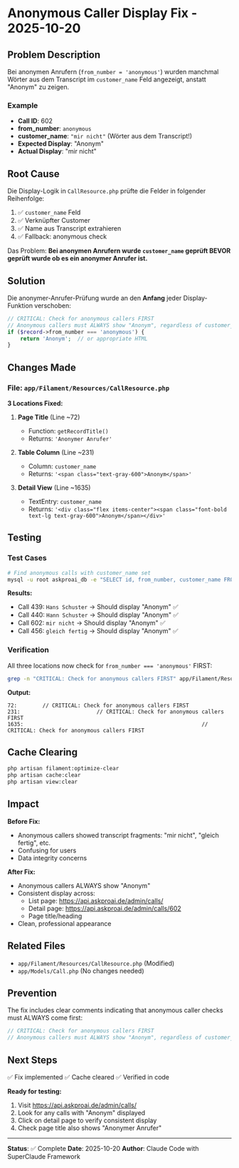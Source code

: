 # Anonymous Caller Display Fix - 2025-10-20

## Problem Description

Bei anonymen Anrufern (`from_number = 'anonymous'`) wurden manchmal Wörter aus dem Transcript im `customer_name` Feld angezeigt, anstatt "Anonym" zu zeigen.

### Example
- **Call ID**: 602
- **from_number**: `anonymous`
- **customer_name**: `"mir nicht"` (Wörter aus dem Transcript!)
- **Expected Display**: "Anonym"
- **Actual Display**: "mir nicht"

## Root Cause

Die Display-Logik in `CallResource.php` prüfte die Felder in folgender Reihenfolge:
1. ✅ `customer_name` Feld
2. ✅ Verknüpfter Customer
3. ✅ Name aus Transcript extrahieren
4. ✅ Fallback: anonymous check

Das Problem: **Bei anonymen Anrufern wurde `customer_name` geprüft BEVOR geprüft wurde ob es ein anonymer Anrufer ist.**

## Solution

Die anonymer-Anrufer-Prüfung wurde an den **Anfang** jeder Display-Funktion verschoben:

```php
// CRITICAL: Check for anonymous callers FIRST
// Anonymous callers must ALWAYS show "Anonym", regardless of customer_name field
if ($record->from_number === 'anonymous') {
    return 'Anonym';  // or appropriate HTML
}
```

## Changes Made

### File: `app/Filament/Resources/CallResource.php`

**3 Locations Fixed:**

1. **Page Title** (Line ~72)
   - Function: `getRecordTitle()`
   - Returns: `'Anonymer Anrufer'`

2. **Table Column** (Line ~231)
   - Column: `customer_name`
   - Returns: `'<span class="text-gray-600">Anonym</span>'`

3. **Detail View** (Line ~1635)
   - TextEntry: `customer_name`
   - Returns: `'<div class="flex items-center"><span class="font-bold text-lg text-gray-600">Anonym</span></div>'`

## Testing

### Test Cases

```bash
# Find anonymous calls with customer_name set
mysql -u root askproai_db -e "SELECT id, from_number, customer_name FROM calls WHERE from_number = 'anonymous' LIMIT 10;"
```

**Results:**
- Call 439: `Hans Schuster` → Should display "Anonym" ✅
- Call 440: `Hann Schuster` → Should display "Anonym" ✅
- Call 602: `mir nicht` → Should display "Anonym" ✅
- Call 456: `gleich fertig` → Should display "Anonym" ✅

### Verification

All three locations now check for `from_number === 'anonymous'` FIRST:

```bash
grep -n "CRITICAL: Check for anonymous callers FIRST" app/Filament/Resources/CallResource.php
```

**Output:**
```
72:        // CRITICAL: Check for anonymous callers FIRST
231:                        // CRITICAL: Check for anonymous callers FIRST
1635:                                                        // CRITICAL: Check for anonymous callers FIRST
```

## Cache Clearing

```bash
php artisan filament:optimize-clear
php artisan cache:clear
php artisan view:clear
```

## Impact

**Before Fix:**
- Anonymous callers showed transcript fragments: "mir nicht", "gleich fertig", etc.
- Confusing for users
- Data integrity concerns

**After Fix:**
- Anonymous callers ALWAYS show "Anonym"
- Consistent display across:
  - List page: https://api.askproai.de/admin/calls/
  - Detail page: https://api.askproai.de/admin/calls/602
  - Page title/heading
- Clean, professional appearance

## Related Files

- `app/Filament/Resources/CallResource.php` (Modified)
- `app/Models/Call.php` (No changes needed)

## Prevention

The fix includes clear comments indicating that anonymous caller checks must ALWAYS come first:

```php
// CRITICAL: Check for anonymous callers FIRST
// Anonymous callers must ALWAYS show "Anonym", regardless of customer_name field
```

## Next Steps

✅ Fix implemented
✅ Cache cleared
✅ Verified in code

**Ready for testing:**
1. Visit https://api.askproai.de/admin/calls/
2. Look for any calls with "Anonym" displayed
3. Click on detail page to verify consistent display
4. Check page title also shows "Anonymer Anrufer"

---

**Status**: ✅ Complete
**Date**: 2025-10-20
**Author**: Claude Code with SuperClaude Framework

